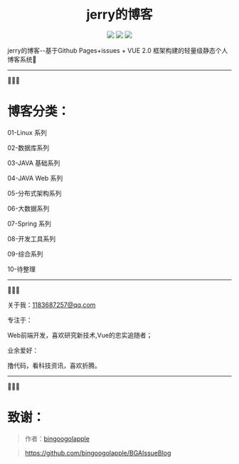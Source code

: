 <div align="center">
    <h1>jerry的博客</h1>
</div>

<p align="center">
    <a href="#GitHub issues" alt="GitHub issues">
        <img src="https://img.shields.io/github/issues/JerryWang1996/jerrywangBlog.svg?style=social" /></a>
<a href="#GitHub forks" alt="GitHub forks">
        <img src="https://img.shields.io/github/forks/JerryWang1996/jerrywangBlog.svg?style=social" /></a>
<a href="#GitHub stars" alt="GitHub stars">
        <img src="https://img.shields.io/github/stars/JerryWang1996/jerrywangBlog.svg?style=social" /></a>
</p>

jerry的博客--基于Github Pages+issues + VUE 2.0 框架构建的轻量级静态个人博客系统💎

------

💓💓💓
# 博客分类：

01-Linux 系列

02-数据库系列

03-JAVA 基础系列

04-JAVA Web 系列

05-分布式架构系列

06-大数据系列

07-Spring 系列

08-开发工具系列

09-综合系列

10-待整理

------

💓💓💓

关于我：1183687257@qq.com

专注于：

Web前端开发，喜欢研究新技术,Vue的忠实追随者；

业余爱好：

撸代码，看科技资讯，喜欢折腾。

------

💓💓💓

# 致谢：

> 作者：[bingoogolapple](https://github.com/bingoogolapple)

> https://github.com/bingoogolapple/BGAIssueBlog

